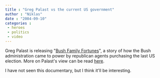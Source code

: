 ```yaml
---
title : "Greg Palast vs the current US government"
author : "Niklas"
date : "2004-09-10"
categories : 
 - heroes
 - politics
 - video
---
```


Greg Palast is releasing "[Bush Family Fortunes](http://www.gregpalast.com/bff-dvd.htm)", a story of how the Bush administration came to power by republican agents purchasing the last US election. More on Palast's view can be read [here](http://www.gregpalast.com/detail.cfm?artid=15&row=2).

I have not seen this documentary, but I think it'll be interesting.
